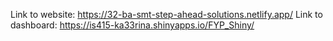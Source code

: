Link to website: https://32-ba-smt-step-ahead-solutions.netlify.app/
Link to dashboard: https://is415-ka33rina.shinyapps.io/FYP_Shiny/
